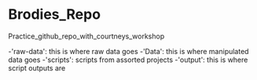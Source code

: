 # Brodies_Repo
Practice_github_repo_with_courtneys_workshop

-'raw-data': this is where raw data goes
-'Data': this is where manipulated data goes
-'scripts': scripts from assorted projects
-'output': this is where script outputs are
